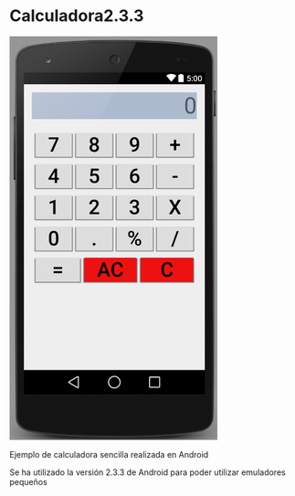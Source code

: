 # Calculadora2.3.3

![calculadora](https://raw.githubusercontent.com/javacasm/temarioAndroid/master/App%20Caclculadora.png)

Ejemplo de calculadora sencilla realizada en Android

Se ha utilizado la versión 2.3.3 de Android para poder utilizar emuladores pequeños
